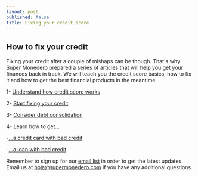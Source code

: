 ```yaml
---
layout: post
published: false
title: Fixing your credit score
---
```

## How to fix your credit

Fixing your credit after a couple of mishaps can be though. That's why Super Monedero prepared a series of articles that will help you get your finances back in track. We will teach you the credit score basics, how to fix it and how to get the best financial products in the meantime.


1- [Understand how credit score works](http://supermonedero.com/2017-01-26-credit-score-101/)

2- [Start fixing your credit](http://supermonedero.com/2017-01-26-how-to-fix-your-credit/)

3- [Consider debt consolidation](http://supermonedero.com/2017-01-27-debt-consolidation/)

4- Learn how to get...

-[...a credit card with bad credit](http://supermonedero.com/2017-01-26-how-to-have-a-credit-card-with-bad-credit/)

-[...a loan with bad credit](http://supermonedero.com/2017-01-26-how-to-get-a-good-loan-with-bad-credit/)


Remember to sign up for our [email list](http://eepurl.com/cylgnX) in order to get the latest updates. Email us at hola@supermonedero.com if you have any additional questions.
